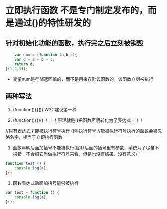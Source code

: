 # 立即执行函数    不是专门制定发布的，而是通过()的特性研发的

## 针对初始化功能的函数，执行完之后立刻被销毁

```javascript
    var num = (function (a,b,c){
    var d = a + b + c;
    return d;
}(1,2,3));
```

* 变量num是存储返回值的，而不是用来存贮该函数的，该函数立刻被执行

## 两种写法

1. (function(){}())    W3C建议第一种

2. (function(){})() ！！！原理就是()把函数声明转化为了表达式！！！

//只有表达式才能被执行符号执行    ()叫执行符号
//能被执行符号执行的函数会被忽略名字，相当于立即执行函数

1. 函数声明后面加括号不能被执行(除非后面的括号里有参数，系统为了尽量不报错，不会把它当做执行符号来看，但是也没有结果，没有意义)

```javascript
function test () {
    console.log(a);
}()
```

1. 函数表达式后面加括号能够被执行

```javascript
var test = function () {
    console.log(a);
}();
```